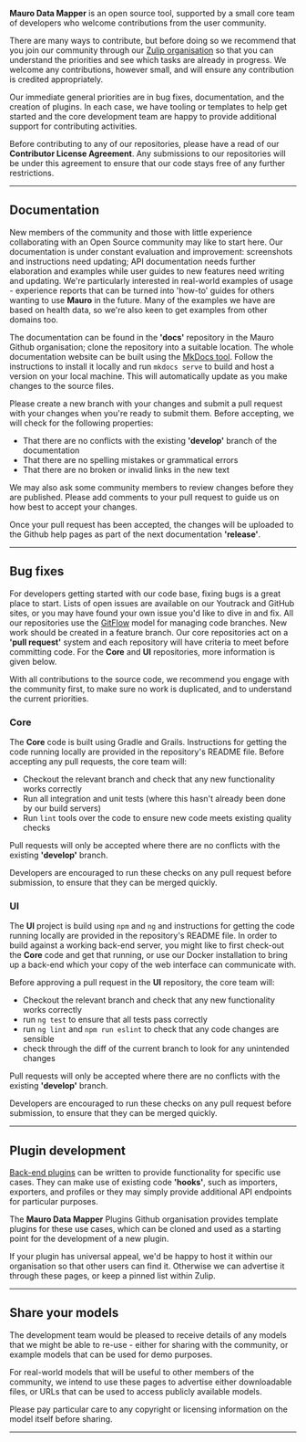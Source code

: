 **Mauro Data Mapper** is an open source tool, supported by a small core team of developers who welcome contributions from the user community. 

There are
many ways to contribute, but before doing so we recommend that you join our community through our
[Zulip organisation](https://maurodatamapper.zulipchat.com) so that you can understand the priorities and see which tasks are already in progress. We
welcome any contributions, however small, and will ensure any contribution is credited appropriately.

Our immediate general priorities are in bug fixes, documentation, and the creation of plugins. In each case, we have tooling or templates to help get
started and the core development team are happy to provide additional support for contributing activities.

Before contributing to any of our repositories, please have a read of our **Contributor License Agreement**. Any submissions to our repositories will
be under this agreement to ensure that our code stays free of any further restrictions.

---

## Documentation

New members of the community and those with little experience collaborating with an Open Source community may like to start here. Our documentation
is under constant evaluation and improvement: screenshots and instructions need updating; API documentation needs further elaboration and examples while
user guides to new features need writing and updating. We're particularly interested in real-world examples of usage - experience reports that can be
turned into 'how-to' guides for others wanting to use **Mauro** in the future. Many of the examples we have are based on health data, so we're also keen
to get examples from other domains too.

The documentation can be found in the **'docs'** repository in the Mauro Github organisation; clone the repository into a suitable location. The whole
documentation website can be built using the [MkDocs tool](https://www.mkdocs.org). Follow the instructions to install it locally and run
`mkdocs serve` to build and host a version on your local machine. This will automatically update as you make changes to the source files.

Please create a new branch with your changes and submit a pull request with your changes when you're ready to submit them. Before accepting, we will
check for the following properties:

- That there are no conflicts with the existing **'develop'** branch of the documentation
- That there are no spelling mistakes or grammatical errors
- That there are no broken or invalid links in the new text

We may also ask some community members to review changes before they are published. Please add comments to your pull request to guide us on how best
to accept your changes.

Once your pull request has been accepted, the changes will be uploaded to the Github help pages as part of the next documentation **'release'**.

---

## Bug fixes

For developers getting started with our code base, fixing bugs is a great place to start. Lists of open issues are available on our Youtrack and
GitHub sites, or you may have found your own issue you'd like to dive in and fix. All our repositories use
the [GitFlow](https://nvie.com/posts/a-successful-git-branching-model/) model for managing code branches. New work should be created in a feature
branch. Our core repositories act on a **'pull request'** system and each repository will have criteria to meet before committing code. For the **Core** and
**UI** repositories, more information is given below.

With all contributions to the source code, we recommend you engage with the community first, to make sure no work is duplicated, and to understand the
current priorities.

### Core

The **Core** code is built using Gradle and Grails. Instructions for getting the code running locally are provided in the repository's README file.
Before accepting any pull requests, the core team will:

- Checkout the relevant branch and check that any new functionality works correctly
- Run all integration and unit tests (where this hasn't already been done by our build servers)
- Run `lint` tools over the code to ensure new code meets existing quality checks

Pull requests will only be accepted where there are no conflicts with the existing **'develop'** branch.

Developers are encouraged to run these checks on any pull request before submission, to ensure that they can be merged quickly.

### UI

The **UI** project is build using `npm` and `ng` and instructions for getting the code running locally are provided in the repository's README file. In
order to build against a working back-end server, you might like to first check-out the **Core** code and get that running, or use our Docker
installation to bring up a back-end which your copy of the web interface can communicate with.

Before approving a pull request in the **UI** repository, the core team will:

- Checkout the relevant branch and check that any new functionality works correctly
- run `ng test` to ensure that all tests pass correctly
- run `ng lint` and `npm run eslint` to check that any code changes are sensible
- check through the diff of the current branch to look for any unintended changes

Pull requests will only be accepted where there are no conflicts with the existing **'develop'** branch.

Developers are encouraged to run these checks on any pull request before submission, to ensure that they can be merged quickly.

---

## Plugin development

[Back-end plugins](../../resources/architecture/#grails-plugins) can be written to provide functionality for specific use cases. They can make use of
existing code **'hooks'**, such as importers, exporters, and profiles or they may simply provide additional API endpoints for particular purposes. 

The **Mauro Data Mapper** Plugins Github organisation provides template plugins for these use cases, which can be cloned and used as a starting point 
for the development of a new plugin.  

If your plugin has universal appeal, we'd be happy to host it within our organisation so that other users can find it.  Otherwise we can advertise 
it through these pages, or keep a pinned list within Zulip.

---

## Share your models

The development team would be pleased to receive details of any models that we might be able to re-use - either for sharing with the community,
or example models that can be used for demo purposes.

For real-world models that will be useful to other members of the community, we intend to use these pages to advertise either downloadable files, or
URLs that can be used to access publicly available models.

Please pay particular care to any copyright or licensing information on the model itself before sharing.   

---
<!--  LocalWords:  Zulip plugins Github MkDocs mkdocs Github Youtrack
 -->
<!--  LocalWords:  GitFlow npm eslint Plugin Github plugin
 -->
